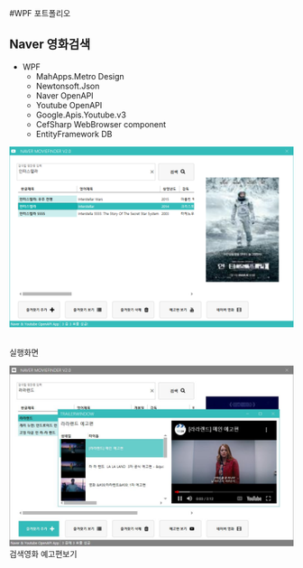 #WPF 포트폴리오
<br/>
## Naver 영화검색
  - WPF
    - MahApps.Metro Design
    - Newtonsoft.Json
    - Naver OpenAPI
    - Youtube OpenAPI
    - Google.Apis.Youtube.v3
    - CefSharp WebBrowser component
    - EntityFramework DB

![NaverMovieFinder](https://github.com/AellimSun/StudyWpf/blob/main/capture/interstellar.png)

<br/>
실행화면

![YoutubePlay](https://github.com/AellimSun/StudyWpf/blob/main/capture/youtubTrailer.JPG)
검색영화 예고편보기
